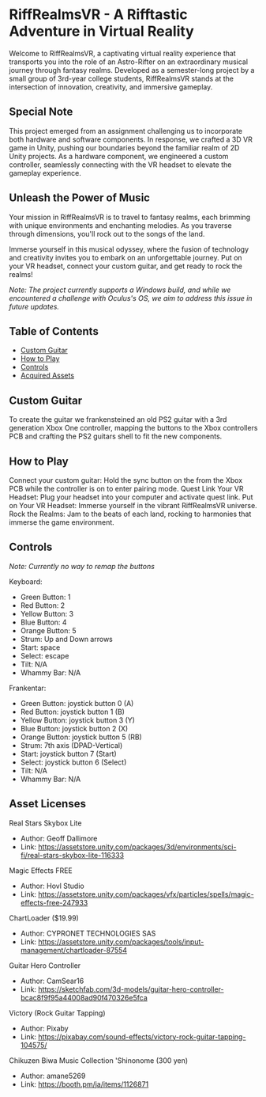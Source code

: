 # RiffRealmsVR - A Rifftastic Adventure in Virtual Reality

Welcome to RiffRealmsVR, a captivating virtual reality experience that transports you into the role of an Astro-Rifter on an extraordinary musical journey through fantasy realms. Developed as a semester-long project by a small group of 3rd-year college students, RiffRealmsVR stands at the intersection of innovation, creativity, and immersive gameplay.

## Special Note

This project emerged from an assignment challenging us to incorporate both hardware and software components. In response, we crafted a 3D VR game in Unity, pushing our boundaries beyond the familiar realm of 2D Unity projects. As a hardware component, we engineered a custom controller, seamlessly connecting with the VR headset to elevate the gameplay experience.

## Unleash the Power of Music

Your mission in RiffRealmsVR is to travel to fantasy realms, each brimming with unique environments and enchanting melodies. As you traverse through dimensions, you'll rock out to the songs of the land.

Immerse yourself in this musical odyssey, where the fusion of technology and creativity invites you to embark on an unforgettable journey. Put on your VR headset, connect your custom guitar, and get ready to rock the realms!

*Note: The project currently supports a Windows build, and while we encountered a challenge with Oculus's OS, we aim to address this issue in future updates.*

## Table of Contents

- [Custom Guitar](#custom-guitar)
- [How to Play](#how-to-play)
- [Controls](#controls)
- [Acquired Assets](#acquired-assets)

## Custom Guitar

To create the guitar we frankensteined an old PS2 guitar with a 3rd generation Xbox One controller, mapping the buttons to the Xbox controllers PCB and crafting the PS2 guitars shell to fit the new components.

## How to Play

Connect your custom guitar: Hold the sync button on the from the Xbox PCB while the controller is on to enter pairing mode.
Quest Link Your VR Headset: Plug your headset into your computer and activate quest link.
Put on Your VR Headset: Immerse yourself in the vibrant RiffRealmsVR universe.
Rock the Realms: Jam to the beats of each land, rocking to harmonies that immerse the game environment.

## Controls

*Note: Currently no way to remap the buttons*

Keyboard:
- Green Button: 	1
- Red Button:		2
- Yellow Button:	3
- Blue Button:		4
- Orange Button:	5
- Strum:			Up and Down arrows
- Start:			space
- Select:			escape
- Tilt:				N/A
- Whammy Bar:		N/A

Frankentar:
- Green Button: 	joystick button 0 (A)
- Red Button:		joystick button 1 (B)
- Yellow Button:	joystick button 3 (Y)
- Blue Button:		joystick button 2 (X)
- Orange Button:	joystick button 5 (RB)
- Strum:			7th axis (DPAD-Vertical)
- Start:			joystick button 7 (Start)
- Select:			joystick button 6 (Select)
- Tilt:				N/A
- Whammy Bar:		N/A

## Asset Licenses

Real Stars Skybox Lite
- Author:	Geoff Dallimore
- Link: 	https://assetstore.unity.com/packages/3d/environments/sci-fi/real-stars-skybox-lite-116333

Magic Effects FREE
- Author: Hovl Studio
- Link: 	https://assetstore.unity.com/packages/vfx/particles/spells/magic-effects-free-247933

ChartLoader ($19.99)
- Author: CYPRONET TECHNOLOGIES SAS
- Link: 	https://assetstore.unity.com/packages/tools/input-management/chartloader-87554

Guitar Hero Controller
- Author:	CamSear16
- Link:	https://sketchfab.com/3d-models/guitar-hero-controller-bcac8f9f95a44008ad90f470326e5fca

Victory (Rock Guitar Tapping)
- Author: Pixaby
- Link: 	https://pixabay.com/sound-effects/victory-rock-guitar-tapping-104575/

Chikuzen Biwa Music Collection 'Shinonome (300 yen) 
- Author: amane5269
- Link: 	https://booth.pm/ja/items/1126871